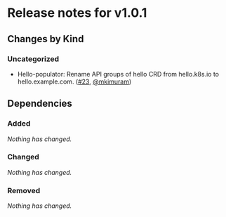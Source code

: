 # Release notes for v1.0.1

## Changes by Kind

### Uncategorized

- Hello-populator: Rename API groups of hello CRD from hello.k8s.io to hello.example.com. ([#23](https://github.com/kubernetes-csi/lib-volume-populator/pull/23), [@mkimuram](https://github.com/mkimuram))

## Dependencies

### Added
_Nothing has changed._

### Changed
_Nothing has changed._

### Removed
_Nothing has changed._
